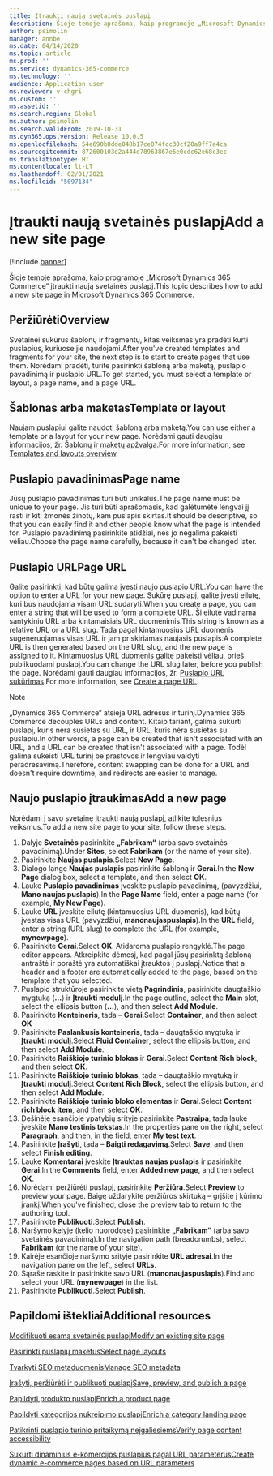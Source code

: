```yaml
---
title: Įtraukti naują svetainės puslapį
description: Šioje temoje aprašoma, kaip programoje „Microsoft Dynamics 365 Commerce“ įtraukti naują svetainės puslapį.
author: psimolin
manager: annbe
ms.date: 04/14/2020
ms.topic: article
ms.prod: ''
ms.service: dynamics-365-commerce
ms.technology: ''
audience: Application user
ms.reviewer: v-chgri
ms.custom: ''
ms.assetid: ''
ms.search.region: Global
ms.author: psimolin
ms.search.validFrom: 2019-10-31
ms.dyn365.ops.version: Release 10.0.5
ms.openlocfilehash: 54e690b0dde048b17ce074fcc30cf20a9ff7a4ca
ms.sourcegitcommit: 872600103d2a444d78963867e5e0cdc62e68c3ec
ms.translationtype: HT
ms.contentlocale: lt-LT
ms.lasthandoff: 02/01/2021
ms.locfileid: "5097134"
---
```

# <a name="add-a-new-site-page"></a><span data-ttu-id="9a6eb-103">Įtraukti naują svetainės puslapį</span><span class="sxs-lookup"><span data-stu-id="9a6eb-103">Add a new site page</span></span>


[!include [banner](includes/banner.md)]

<span data-ttu-id="9a6eb-104">Šioje temoje aprašoma, kaip programoje „Microsoft Dynamics 365 Commerce“ įtraukti naują svetainės puslapį.</span><span class="sxs-lookup"><span data-stu-id="9a6eb-104">This topic describes how to add a new site page in Microsoft Dynamics 365 Commerce.</span></span>

## <a name="overview"></a><span data-ttu-id="9a6eb-105">Peržiūrėti</span><span class="sxs-lookup"><span data-stu-id="9a6eb-105">Overview</span></span>

<span data-ttu-id="9a6eb-106">Svetainei sukūrus šablonų ir fragmentų, kitas veiksmas yra pradėti kurti puslapius, kuriuose jie naudojami.</span><span class="sxs-lookup"><span data-stu-id="9a6eb-106">After you've created templates and fragments for your site, the next step is to start to create pages that use them.</span></span> <span data-ttu-id="9a6eb-107">Norėdami pradėti, turite pasirinkti šabloną arba maketą, puslapio pavadinimą ir puslapio URL.</span><span class="sxs-lookup"><span data-stu-id="9a6eb-107">To get started, you must select a template or layout, a page name, and a page URL.</span></span>

## <a name="template-or-layout"></a><span data-ttu-id="9a6eb-108">Šablonas arba maketas</span><span class="sxs-lookup"><span data-stu-id="9a6eb-108">Template or layout</span></span>

<span data-ttu-id="9a6eb-109">Naujam puslapiui galite naudoti šabloną arba maketą.</span><span class="sxs-lookup"><span data-stu-id="9a6eb-109">You can use either a template or a layout for your new page.</span></span> <span data-ttu-id="9a6eb-110">Norėdami gauti daugiau informacijos, žr. [Šablonų ir maketų apžvalga](templates-layouts-overview.md).</span><span class="sxs-lookup"><span data-stu-id="9a6eb-110">For more information, see [Templates and layouts overview](templates-layouts-overview.md).</span></span>

## <a name="page-name"></a><span data-ttu-id="9a6eb-111">Puslapio pavadinimas</span><span class="sxs-lookup"><span data-stu-id="9a6eb-111">Page name</span></span>

<span data-ttu-id="9a6eb-112">Jūsų puslapio pavadinimas turi būti unikalus.</span><span class="sxs-lookup"><span data-stu-id="9a6eb-112">The page name must be unique to your page.</span></span> <span data-ttu-id="9a6eb-113">Jis turi būti aprašomasis, kad galėtumėte lengvai jį rasti ir kiti žmonės žinotų, kam puslapis skirtas.</span><span class="sxs-lookup"><span data-stu-id="9a6eb-113">It should be descriptive, so that you can easily find it and other people know what the page is intended for.</span></span> <span data-ttu-id="9a6eb-114">Puslapio pavadinimą pasirinkite atidžiai, nes jo negalima pakeisti vėliau.</span><span class="sxs-lookup"><span data-stu-id="9a6eb-114">Choose the page name carefully, because it can't be changed later.</span></span>

## <a name="page-url"></a><span data-ttu-id="9a6eb-115">Puslapio URL</span><span class="sxs-lookup"><span data-stu-id="9a6eb-115">Page URL</span></span>

<span data-ttu-id="9a6eb-116">Galite pasirinkti, kad būtų galima įvesti naujo puslapio URL.</span><span class="sxs-lookup"><span data-stu-id="9a6eb-116">You can have the option to enter a URL for your new page.</span></span> <span data-ttu-id="9a6eb-117">Sukūrę puslapį, galite įvesti eilutę, kuri bus naudojama visam URL sudaryti.</span><span class="sxs-lookup"><span data-stu-id="9a6eb-117">When you create a page, you can enter a string that will be used to form a complete URL.</span></span> <span data-ttu-id="9a6eb-118">Ši eilutė vadinama santykiniu URL arba kintamaisiais URL duomenimis.</span><span class="sxs-lookup"><span data-stu-id="9a6eb-118">This string is known as a relative URL or a URL slug.</span></span> <span data-ttu-id="9a6eb-119">Tada pagal kintamuosius URL duomenis sugeneruojamas visas URL ir jam priskiriamas naujasis puslapis.</span><span class="sxs-lookup"><span data-stu-id="9a6eb-119">A complete URL is then generated based on the URL slug, and the new page is assigned to it.</span></span> <span data-ttu-id="9a6eb-120">Kintamuosius URL duomenis galite pakeisti vėliau, prieš publikuodami puslapį.</span><span class="sxs-lookup"><span data-stu-id="9a6eb-120">You can change the URL slug later, before you publish the page.</span></span> <span data-ttu-id="9a6eb-121">Norėdami gauti daugiau informacijos, žr. [Puslapio URL sukūrimas](create-page-URL.md).</span><span class="sxs-lookup"><span data-stu-id="9a6eb-121">For more information, see [Create a page URL](create-page-URL.md).</span></span>

> [!NOTE]
> <span data-ttu-id="9a6eb-122">„Dynamics 365 Commerce“ atsieja URL adresus ir turinį.</span><span class="sxs-lookup"><span data-stu-id="9a6eb-122">Dynamics 365 Commerce decouples URLs and content.</span></span> <span data-ttu-id="9a6eb-123">Kitaip tariant, galima sukurti puslapį, kuris nėra susietas su URL, ir URL, kuris nėra susietas su puslapiu.</span><span class="sxs-lookup"><span data-stu-id="9a6eb-123">In other words, a page can be created that isn't associated with an URL, and a URL can be created that isn't associated with a page.</span></span> <span data-ttu-id="9a6eb-124">Todėl galima sukeisti URL turinį be prastovos ir lengviau valdyti peradresavimą.</span><span class="sxs-lookup"><span data-stu-id="9a6eb-124">Therefore, content swapping can be done for a URL and doesn't require downtime, and redirects are easier to manage.</span></span>

## <a name="add-a-new-page"></a><span data-ttu-id="9a6eb-125">Naujo puslapio įtraukimas</span><span class="sxs-lookup"><span data-stu-id="9a6eb-125">Add a new page</span></span>

<span data-ttu-id="9a6eb-126">Norėdami į savo svetainę įtraukti naują puslapį, atlikite tolesnius veiksmus.</span><span class="sxs-lookup"><span data-stu-id="9a6eb-126">To add a new site page to your site, follow these steps.</span></span>

1. <span data-ttu-id="9a6eb-127">Dalyje **Svetainės** pasirinkite **„Fabrikam“** (arba savo svetainės pavadinimą).</span><span class="sxs-lookup"><span data-stu-id="9a6eb-127">Under **Sites**, select **Fabrikam** (or the name of your site).</span></span>
1. <span data-ttu-id="9a6eb-128">Pasirinkite **Naujas puslapis**.</span><span class="sxs-lookup"><span data-stu-id="9a6eb-128">Select **New Page**.</span></span>
1. <span data-ttu-id="9a6eb-129">Dialogo lange **Naujas puslapis** pasirinkite šabloną ir **Gerai**.</span><span class="sxs-lookup"><span data-stu-id="9a6eb-129">In the **New Page** dialog box, select a template, and then select **OK**.</span></span>
1. <span data-ttu-id="9a6eb-130">Lauke **Puslapio pavadinimas** įveskite puslapio pavadinimą, (pavyzdžiui, **Mano naujas puslapis**).</span><span class="sxs-lookup"><span data-stu-id="9a6eb-130">In the **Page Name** field, enter a page name (for example, **My New Page**).</span></span>
1. <span data-ttu-id="9a6eb-131">Lauke **URL** įveskite eilutę (kintamuosius URL duomenis), kad būtų įvestas visas URL (pavyzdžiui, **manonaujaspuslapis**).</span><span class="sxs-lookup"><span data-stu-id="9a6eb-131">In the **URL** field, enter a string (URL slug) to complete the URL (for example, **mynewpage**).</span></span>
1. <span data-ttu-id="9a6eb-132">Pasirinkite **Gerai**.</span><span class="sxs-lookup"><span data-stu-id="9a6eb-132">Select **OK**.</span></span> <span data-ttu-id="9a6eb-133">Atidaroma puslapio rengyklė.</span><span class="sxs-lookup"><span data-stu-id="9a6eb-133">The page editor appears.</span></span> <span data-ttu-id="9a6eb-134">Atkreipkite dėmesį, kad pagal jūsų pasirinktą šabloną antraštė ir poraštė yra automatiškai įtrauktos į puslapį.</span><span class="sxs-lookup"><span data-stu-id="9a6eb-134">Notice that a header and a footer are automatically added to the page, based on the template that you selected.</span></span>
1. <span data-ttu-id="9a6eb-135">Puslapio struktūroje pasirinkite vietą **Pagrindinis**, pasirinkite daugtaškio mygtuką (**...**) ir **Įtraukti modulį**.</span><span class="sxs-lookup"><span data-stu-id="9a6eb-135">In the page outline, select the **Main** slot, select the ellipsis button (**...**), and then select **Add Module**.</span></span>
1. <span data-ttu-id="9a6eb-136">Pasirinkite **Konteineris**, tada – **Gerai**.</span><span class="sxs-lookup"><span data-stu-id="9a6eb-136">Select **Container**, and then select **OK**</span></span>
1. <span data-ttu-id="9a6eb-137">Pasirinkite **Paslankusis konteineris**, tada – daugtaškio mygtuką ir **Įtraukti modulį**.</span><span class="sxs-lookup"><span data-stu-id="9a6eb-137">Select **Fluid Container**, select the ellipsis button, and then select **Add Module**.</span></span>
1. <span data-ttu-id="9a6eb-138">Pasirinkite **Raiškiojo turinio blokas** ir **Gerai**.</span><span class="sxs-lookup"><span data-stu-id="9a6eb-138">Select **Content Rich block**, and then select **OK**.</span></span>
1. <span data-ttu-id="9a6eb-139">Pasirinkite **Raiškiojo turinio blokas**, tada – daugtaškio mygtuką ir **Įtraukti modulį**.</span><span class="sxs-lookup"><span data-stu-id="9a6eb-139">Select **Content Rich Block**, select the ellipsis button, and then select **Add Module**.</span></span>
1. <span data-ttu-id="9a6eb-140">Pasirinkite **Raiškiojo turinio bloko elementas** ir **Gerai**.</span><span class="sxs-lookup"><span data-stu-id="9a6eb-140">Select **Content rich block item**, and then select **OK**.</span></span>
1. <span data-ttu-id="9a6eb-141">Dešinėje esančioje ypatybių srityje pasirinkite **Pastraipa**, tada lauke įveskite **Mano testinis tekstas**.</span><span class="sxs-lookup"><span data-stu-id="9a6eb-141">In the properties pane on the right, select **Paragraph**, and then, in the field, enter **My test text**.</span></span>
1. <span data-ttu-id="9a6eb-142">Pasirinkite **Įrašyti**, tada – **Baigti redagavimą**.</span><span class="sxs-lookup"><span data-stu-id="9a6eb-142">Select **Save**, and then select **Finish editing**.</span></span>
1. <span data-ttu-id="9a6eb-143">Lauke **Komentarai** įveskite **Įtrauktas naujas puslapis** ir pasirinkite **Gerai**.</span><span class="sxs-lookup"><span data-stu-id="9a6eb-143">In the **Comments** field, enter **Added new page**, and then select **OK**.</span></span>
1. <span data-ttu-id="9a6eb-144">Norėdami peržiūrėti puslapį, pasirinkite **Peržiūra**.</span><span class="sxs-lookup"><span data-stu-id="9a6eb-144">Select **Preview** to preview your page.</span></span> <span data-ttu-id="9a6eb-145">Baigę uždarykite peržiūros skirtuką – grįšite į kūrimo įrankį.</span><span class="sxs-lookup"><span data-stu-id="9a6eb-145">When you've finished, close the preview tab to return to the authoring tool.</span></span>
1. <span data-ttu-id="9a6eb-146">Pasirinkite **Publikuoti**.</span><span class="sxs-lookup"><span data-stu-id="9a6eb-146">Select **Publish**.</span></span>
1. <span data-ttu-id="9a6eb-147">Naršymo kelyje (kelio nuorodose) pasirinkite **„Fabrikam“** (arba savo svetainės pavadinimą).</span><span class="sxs-lookup"><span data-stu-id="9a6eb-147">In the navigation path (breadcrumbs), select **Fabrikam** (or the name of your site).</span></span>
1. <span data-ttu-id="9a6eb-148">Kairėje esančioje naršymo srityje pasirinkite **URL adresai**.</span><span class="sxs-lookup"><span data-stu-id="9a6eb-148">In the navigation pane on the left, select **URLs**.</span></span>
1. <span data-ttu-id="9a6eb-149">Sąraše raskite ir pasirinkite savo URL (**manonaujaspuslapis**).</span><span class="sxs-lookup"><span data-stu-id="9a6eb-149">Find and select your URL (**mynewpage**) in the list.</span></span>
1. <span data-ttu-id="9a6eb-150">Pasirinkite **Publikuoti**.</span><span class="sxs-lookup"><span data-stu-id="9a6eb-150">Select **Publish**.</span></span>

## <a name="additional-resources"></a><span data-ttu-id="9a6eb-151">Papildomi ištekliai</span><span class="sxs-lookup"><span data-stu-id="9a6eb-151">Additional resources</span></span>

[<span data-ttu-id="9a6eb-152">Modifikuoti esamą svetainės puslapį</span><span class="sxs-lookup"><span data-stu-id="9a6eb-152">Modify an existing site page</span></span>](modify-existing-page.md)

[<span data-ttu-id="9a6eb-153">Pasirinkti puslapių maketus</span><span class="sxs-lookup"><span data-stu-id="9a6eb-153">Select page layouts</span></span>](select-page-layouts.md)

[<span data-ttu-id="9a6eb-154">Tvarkyti SEO metaduomenis</span><span class="sxs-lookup"><span data-stu-id="9a6eb-154">Manage SEO metadata</span></span>](manage-seo-metadata.md)

[<span data-ttu-id="9a6eb-155">Įrašyti, peržiūrėti ir publikuoti puslapį</span><span class="sxs-lookup"><span data-stu-id="9a6eb-155">Save, preview, and publish a page</span></span>](save-preview-publish-page.md)

[<span data-ttu-id="9a6eb-156">Papildyti produkto puslapį</span><span class="sxs-lookup"><span data-stu-id="9a6eb-156">Enrich a product page</span></span>](enrich-product-page.md)

[<span data-ttu-id="9a6eb-157">Papildyti kategorijos nukreipimo puslapį</span><span class="sxs-lookup"><span data-stu-id="9a6eb-157">Enrich a category landing page</span></span>](enrich-category-page.md)

[<span data-ttu-id="9a6eb-158">Patikrinti puslapio turinio pritaikymą neįgaliesiems</span><span class="sxs-lookup"><span data-stu-id="9a6eb-158">Verify page content accessibility</span></span>](verify-accessibility.md)

[<span data-ttu-id="9a6eb-159">Sukurti dinaminius e-komercijos puslapius pagal URL parameterus</span><span class="sxs-lookup"><span data-stu-id="9a6eb-159">Create dynamic e-commerce pages based on URL parameters</span></span>](create-dynamic-pages.md)
